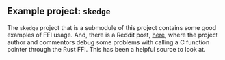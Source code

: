 ## Example project: `skedge`

The `skedge` project that is a submodule of this project
contains some good examples of FFI usage. And, there is a
Reddit post,
[here](https://www.reddit.com/r/learnrust/comments/plkjzz/function_pointers_across_ffi_boundary/),
where the project author and commentors debug some problems
with calling a C function pointer through the Rust FFI.
This has been a helpful source to look at.
